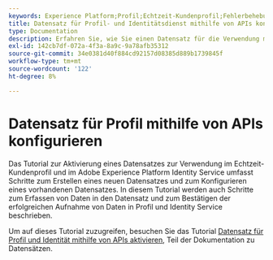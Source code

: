 ```yaml
---
keywords: Experience Platform;Profil;Echtzeit-Kundenprofil;Fehlerbehebung;API;Datensatz aktivieren
title: Datensatz für Profil- und Identitätsdienst mithilfe von APIs konfigurieren
type: Documentation
description: Erfahren Sie, wie Sie einen Datensatz für die Verwendung mit Echtzeit-Kundenprofil und Identity Service mithilfe von Adobe Experience Platform-APIs aktivieren.
exl-id: 142cb7df-072a-4f3a-8a9c-9a78afb35312
source-git-commit: 34e0381d40f884cd92157d08385d889b1739845f
workflow-type: tm+mt
source-wordcount: '122'
ht-degree: 8%

---
```


# Datensatz für Profil mithilfe von APIs konfigurieren

Das Tutorial zur Aktivierung eines Datensatzes zur Verwendung im Echtzeit-Kundenprofil und im Adobe Experience Platform Identity Service umfasst Schritte zum Erstellen eines neuen Datensatzes und zum Konfigurieren eines vorhandenen Datensatzes. In diesem Tutorial werden auch Schritte zum Erfassen von Daten in den Datensatz und zum Bestätigen der erfolgreichen Aufnahme von Daten in Profil und Identity Service beschrieben.

Um auf dieses Tutorial zuzugreifen, besuchen Sie das Tutorial [Datensatz für Profil und Identität mithilfe von APIs aktivieren](../../catalog/datasets/enable-for-profile.md), Teil der Dokumentation zu Datensätzen.
